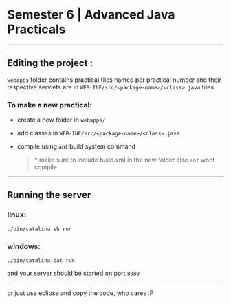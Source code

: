 # Semester 6 | Advanced Java Practicals

--- 

## Editing the project :

`webapps` folder contains practical files named per practical number and their respective servlets are in `WEB-INF/src/<package-name>/<class>.java` files

### To make a new practical:
- create a new folder in `webapps/`
- add classes in `WEB-INF/src/<package-name>/<class>.java`
- compile using `ant` build system command

  > \* make sure to include build.xml in the new folder else `ant` wont compile 
--- 

## Running the server
### linux: 
```
./bin/catalina.sh run
```

### windows:
```
./bin/catalina.bat run
```

and your server should be started on port `8080`


--- 


or just use eclipse and copy the code, who cares :P